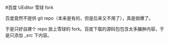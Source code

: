 #百度 UEditor 雪球 fork

百度竟然不提供 git repo（本来是有的，但是后来又不用了），真是弱爆了。

于是只好自建个 repo 放上雪球的 fork。百度下载的源码包包含太多臃肿内容，于是只添加 _src 下内容。
